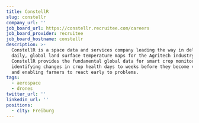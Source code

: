 ```yaml
---
title: ConstellR
slug: constellr
company_url: ''
job_board_url: https://constellr.recruitee.com/careers
job_board_provider: recruitee
job_board_hostname: constellr
description: >-
  ConstellR is a space data and services company leading the way in delivering
  daily, global land surface temperature maps for the Agritech industry.
  ConstellR provides the fundamental global data for smart crop monitoring,
  identifying changes in crop health days to weeks before they become visible
  and enabling farmers to react early to problems.
tags:
  - aerospace
  - drones
twitter_url: ''
linkedin_url: ''
positions:
  - city: Freiburg
---
```

